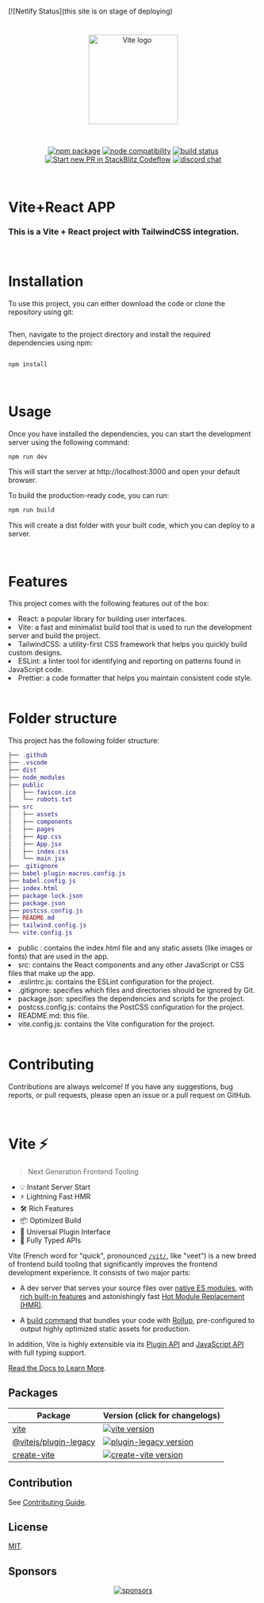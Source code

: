 #
[![Netlify Status](this site is on stage of deploying) 
#



<p align="center">
  <a href="https://vitejs.dev" target="_blank" rel="noopener noreferrer">
    <img width="180" src="https://vitejs.dev/logo.svg" alt="Vite logo">
  </a>
</p>
<br/>
<p align="center">
  <a href="https://npmjs.com/package/vite"><img src="https://img.shields.io/npm/v/vite.svg" alt="npm package"></a>
  <a href="https://nodejs.org/en/about/releases/"><img src="https://img.shields.io/node/v/vite.svg" alt="node compatibility"></a>
  <a href="https://github.com/vitejs/vite/actions/workflows/ci.yml"><img src="https://github.com/vitejs/vite/actions/workflows/ci.yml/badge.svg?branch=main" alt="build status"></a>
  <a href="https://pr.new/vitejs/vite"><img src="https://developer.stackblitz.com/img/start_pr_dark_small.svg" alt="Start new PR in StackBlitz Codeflow"></a>
  <a href="https://chat.vitejs.dev"><img src="https://img.shields.io/badge/chat-discord-blue?style=flat&logo=discord" alt="discord chat"></a>
</p>
<br/>


# Vite+React APP

### This is a Vite + React project with TailwindCSS integration. 
 
<br/>

# Installation

To use this project, you can either download the code or clone the repository using git:

```bash

```

Then, navigate to the project directory and install the required dependencies using npm:

```bash

npm install
```

<br/>

# Usage

Once you have installed the dependencies, you can start the development server using the following command:

```bash
npm run dev
```

This will start the server at http://localhost:3000 and open your default browser.

To build the production-ready code, you can run:

```bash
npm run build
```

This will create a dist folder with your built code, which you can deploy to a server.

<br/>

# Features

This project comes with the following features out of the box:

 <li>React: a popular library for building user interfaces.</li>
 <li> Vite: a fast and minimalist build tool that is used to run the development server and build the project.</li>
 <li>TailwindCSS: a utility-first CSS framework that helps you quickly build custom designs.</li>
 <li>ESLint: a linter tool for identifying and reporting on patterns found in JavaScript code.</li>
 <li>Prettier: a code formatter that helps you maintain consistent code style.</li>

<br/>


# Folder structure

This project has the following folder structure:

```lua
├── .github
├── .vscode
├── dist
├── node_modules
├── public
│   ├── favicon.ico
│   └── robots.txt
├── src
│   ├── assets
│   ├── components
│   ├── pages
│   ├── App.css
│   ├── App.jsx
│   ├── index.css
│   └── main.jsx
├── .gitignore
├── babel-plugin-macros.config.js
├── babel.config.js
├── index.html
├── package-lock.json
├── package.json
├── postcss.config.js
├── README.md
├── tailwind.config.js
└── vite.config.js
```

<li> public : contains the index.html file and any static assets (like images or fonts) that are used in the app. </li>
<li>  src: contains the React components and any other JavaScript or CSS files that make up the app.</li>
<li>  .eslintrc.js: contains the ESLint configuration for the project.</li>
<li>   .gitignore: specifies which files and directories should be ignored by Git.</li>
<li>   package.json: specifies the dependencies and scripts for the project.</li>
<li>  postcss.config.js: contains the PostCSS configuration for the project.</li>
<li>  README.md: this file.</li>
<li>  vite.config.js: contains the Vite configuration for the project.</li>

<br/>

# Contributing

Contributions are always welcome! If you have any suggestions, bug reports, or pull requests, please open an issue or a pull request on GitHub.

<br/>

# Vite ⚡

> Next Generation Frontend Tooling

- 💡 Instant Server Start
- ⚡️ Lightning Fast HMR
- 🛠️ Rich Features
- 📦 Optimized Build
- 🔩 Universal Plugin Interface
- 🔑 Fully Typed APIs

Vite (French word for "quick", pronounced [`/vit/`](https://cdn.jsdelivr.net/gh/vitejs/vite@main/docs/public/vite.mp3), like "veet") is a new breed of frontend build tooling that significantly improves the frontend development experience. It consists of two major parts:

- A dev server that serves your source files over [native ES modules](https://developer.mozilla.org/en-US/docs/Web/JavaScript/Guide/Modules), with [rich built-in features](https://vitejs.dev/guide/features.html) and astonishingly fast [Hot Module Replacement (HMR)](https://vitejs.dev/guide/features.html#hot-module-replacement).

- A [build command](https://vitejs.dev/guide/build.html) that bundles your code with [Rollup](https://rollupjs.org), pre-configured to output highly optimized static assets for production.

In addition, Vite is highly extensible via its [Plugin API](https://vitejs.dev/guide/api-plugin.html) and [JavaScript API](https://vitejs.dev/guide/api-javascript.html) with full typing support.

[Read the Docs to Learn More](https://vitejs.dev).

## Packages

| Package                                         | Version (click for changelogs)                                                                                                    |
| ----------------------------------------------- | :-------------------------------------------------------------------------------------------------------------------------------- |
| [vite](packages/vite)                           | [![vite version](https://img.shields.io/npm/v/vite.svg?label=%20)](packages/vite/CHANGELOG.md)                                    |
| [@vitejs/plugin-legacy](packages/plugin-legacy) | [![plugin-legacy version](https://img.shields.io/npm/v/@vitejs/plugin-legacy.svg?label=%20)](packages/plugin-legacy/CHANGELOG.md) |
| [create-vite](packages/create-vite)             | [![create-vite version](https://img.shields.io/npm/v/create-vite.svg?label=%20)](packages/create-vite/CHANGELOG.md)               |

## Contribution

See [Contributing Guide](CONTRIBUTING.md).

## License

[MIT](LICENSE).

## Sponsors

<p align="center">
  <a target="_blank" href="https://github.com/sponsors/yyx990803">
    <img alt="sponsors" src="https://sponsors.vuejs.org/vite.svg">
  </a>
</p>
